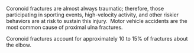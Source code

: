 Coronoid fractures are almost always traumatic; therefore, those participating in sporting events, high-velocity activity, and other riskier behaviors are at risk to sustain this injury.  Motor vehicle accidents are the most common cause of proximal ulna fractures.

Coronoid fractures account for approximately 10 to 15% of fractures about the elbow.